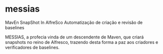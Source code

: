 messias
=======
MavEn SnapShot In AlfreSco
Automatização de criação e revisão de baselines

MESSIAS, a profecia vinda de um descendente de Maven, que criará snapshots no reino de Alfresco, trazendo desta forma a paz aos criadores e verificadores de baselines.
